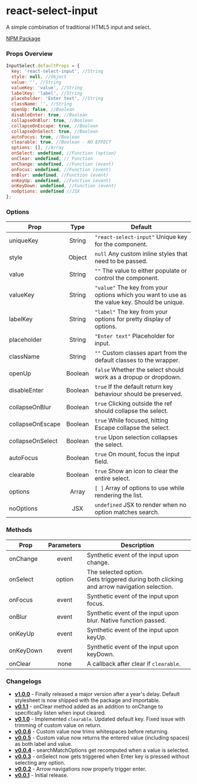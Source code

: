 # react-select-input

A simple combination of traditional HTML5 input and select.

[NPM Package](https://www.npmjs.com/package/react-select-input)

### Props Overview

```javascript
InputSelect.defaultProps = {
  key: 'react-select-input', //String
  style: null, //Object
  value: '', //String
  valueKey: 'value', //String
  labelKey: 'label', //String
  placeholder: 'Enter text', //String
  className: '', //String
  openUp: false, //Boolean
  disableEnter: true, //Boolean
  collapseOnBlur: true, //Boolean
  collapseOnEscape: true, //Boolean
  collapseOnSelect: true, //Boolean
  autoFocus: true, //Boolean
  clearable: true, //Boolean - NO EFFECT
  options: [], //Array
  onSelect: undefined, //Function (option)
  onClear: undefined, // Function
  onChange: undefined, //Function (event)
  onFocus: undefined, //Function (event)
  onBlur: undefined, //Function (event)
  onKeyUp: undefined, //Function (event)
  onKeyDown: undefined, //Function (event)
  noOptions: undefined //JSX
};
```

### Options

| Prop             |  Type   | Default                                                                                       |
| ---------------- | :-----: | --------------------------------------------------------------------------------------------- |
| uniqueKey        | String  | `"react-select-input"` Unique key for the component.                                          |
| style            | Object  | `null` Any custom inline styles that need to be passed.                                       |
| value            | String  | `""` The value to either populate or control the component.                                   |
| valueKey         | String  | `"value"` The key from your options which you want to use as the value key. Should be unique. |
| labelKey         | String  | `"label"` The key from your options for pretty display of options.                            |
| placeholder      | String  | `"Enter text"` Placeholder for input.                                                         |
| className        | String  | `""` Custom classes apart from the default classes to the wrapper.                            |
| openUp           | Boolean | `false` Whether the select should work as a dropup or dropdown.                               |
| disableEnter     | Boolean | `true` If the default return key behaviour should be preserved.                               |
| collapseOnBlur   | Boolean | `true` Clicking outside the ref should collapse the select.                                   |
| collapseOnEscape | Boolean | `true` While focused, hitting Escape collapse the select.                                     |
| collapseOnSelect | Boolean | `true` Upon selection collapses the select.                                                   |
| autoFocus        | Boolean | `true` On mount, focus the input field.                                                       |
| clearable        | Boolean | `true` Show an icon to clear the entire select.                                               |
| options          |  Array  | `[ ]` Array of options to use while rendering the list.                                       |
| noOptions        |   JSX   | `undefined` JSX to render when no option matches search.                                      |

### Methods

| Prop      | Parameters | Description                                                                                   |
| --------- | :--------: | --------------------------------------------------------------------------------------------- |
| onChange  |   event    | Synthetic event of the input upon change.                                                     |
| onSelect  |   option   | The selected option.<br />Gets triggered during both clicking and arrow navigation selection. |
| onFocus   |   event    | Synthetic event of the input upon focus.                                                      |
| onBlur    |   event    | Synthetic event of the input upon blur. Native function passed.                               |
| onKeyUp   |   event    | Synthetic event of the input upon keyUp.                                                      |
| onKeyDown |   event    | Synthetic event of the input upon keyDown.                                                    |
| onClear   |    none    | A callback after clear if `clearable`.                                                        |

### Changelogs

- **[v1.0.0](https://github.com/samrith-s/react-select-input/releases/tag/v1.0.0)** - Finally released a major version after a year's delay. Default stylesheet is now shipped with the package and importable.
- **[v0.1.1](https://github.com/samrith-s/react-select-input/releases/tag/v0.1.0)** - onClear method added as an addition to onChange to specifically listen when input cleared.
- **[v0.1.0](https://github.com/samrith-s/react-select-input/releases/tag/v0.1.0)** - Implemented `clearable`. Updated default key. Fixed issue with trimming of custom value on return.
- **[v0.0.6](https://github.com/samrith-s/react-select-input/releases/tag/v0.0.6)** - Custom value now trims whitespaces before returning.
- **[v0.0.5](https://github.com/samrith-s/react-select-input/releases/tag/v0.0.5)** - Custom value now returns the entered value (including spaces) as both label and value.
- **[v0.0.4](https://github.com/samrith-s/react-select-input/releases/tag/v0.0.4)** - searchMatchOptions get recomputed when a value is selected.
- **[v0.0.3](https://github.com/samrith-s/react-select-input/releases/tag/v0.0.3)** - onSelect now gets triggered when Enter key is pressed without selecting any option.
- **[v0.0.2](https://github.com/samrith-s/react-select-input/releases/tag/v0.0.2)** - Arrow navigations now properly trigger enter.
- **[v0.0.1](https://github.com/samrith-s/react-select-input/releases/tag/v0.0.1)** - Initial release.
